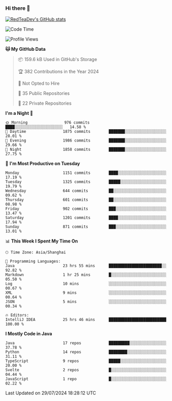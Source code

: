 ### Hi there 👋

<!--
**RedTeaDev/RedTeaDev** is a ✨ _special_ ✨ repository because its `README.md` (this file) appears on your GitHub profile.

Here are some ideas to get you started:

- 🔭 I’m currently working on ...
- 🌱 I’m currently learning ...
- 👯 I’m looking to collaborate on ...
- 🤔 I’m looking for help with ...
- 💬 Ask me about ...
- 📫 How to reach me: ...
- 😄 Pronouns: ...
- ⚡ Fun fact: ...
-->

<!--
[![wakatime](https://wakatime.com/badge/user/6b101ed0-04c0-4490-9283-eb61f2efff96.svg)](https://wakatime.com/@6b101ed0-04c0-4490-9283-eb61f2efff96)
!-->

[![RedTeaDev's GitHub stats](https://github-readme-stats.vercel.app/api?username=RedTeaDev)](https://github.com/anuraghazra/github-readme-stats)
<!--
[![willianrod's wakatime stats](https://github-readme-stats.vercel.app/api/wakatime?username=RedTeaDev)](https://github.com/anuraghazra/github-readme-stats)
!-->
<!--START_SECTION:waka-->
![Code Time](http://img.shields.io/badge/Code%20Time-2%2C445%20hrs%2024%20mins-blue)

![Profile Views](http://img.shields.io/badge/Profile%20Views-0-blue)

**🐱 My GitHub Data** 

> 📦 159.6 kB Used in GitHub's Storage 
 > 
> 🏆 382 Contributions in the Year 2024
 > 
> 🚫 Not Opted to Hire
 > 
> 📜 35 Public Repositories 
 > 
> 🔑 22 Private Repositories 
 > 
**I'm a Night 🦉** 

```text
🌞 Morning                976 commits         ████░░░░░░░░░░░░░░░░░░░░░   14.58 % 
🌆 Daytime                1875 commits        ███████░░░░░░░░░░░░░░░░░░   28.01 % 
🌃 Evening                1986 commits        ███████░░░░░░░░░░░░░░░░░░   29.66 % 
🌙 Night                  1858 commits        ███████░░░░░░░░░░░░░░░░░░   27.75 % 
```
📅 **I'm Most Productive on Tuesday** 

```text
Monday                   1151 commits        ████░░░░░░░░░░░░░░░░░░░░░   17.19 % 
Tuesday                  1325 commits        █████░░░░░░░░░░░░░░░░░░░░   19.79 % 
Wednesday                644 commits         ██░░░░░░░░░░░░░░░░░░░░░░░   09.62 % 
Thursday                 601 commits         ██░░░░░░░░░░░░░░░░░░░░░░░   08.98 % 
Friday                   902 commits         ███░░░░░░░░░░░░░░░░░░░░░░   13.47 % 
Saturday                 1201 commits        ████░░░░░░░░░░░░░░░░░░░░░   17.94 % 
Sunday                   871 commits         ███░░░░░░░░░░░░░░░░░░░░░░   13.01 % 
```


📊 **This Week I Spent My Time On** 

```text
🕑︎ Time Zone: Asia/Shanghai

💬 Programming Languages: 
Java                     23 hrs 55 mins      ███████████████████████░░   92.82 % 
Markdown                 1 hr 25 mins        █░░░░░░░░░░░░░░░░░░░░░░░░   05.50 % 
Log                      10 mins             ░░░░░░░░░░░░░░░░░░░░░░░░░   00.67 % 
XML                      9 mins              ░░░░░░░░░░░░░░░░░░░░░░░░░   00.64 % 
JSON                     5 mins              ░░░░░░░░░░░░░░░░░░░░░░░░░   00.34 % 

🔥 Editors: 
IntelliJ IDEA            25 hrs 46 mins      █████████████████████████   100.00 % 
```

**I Mostly Code in Java** 

```text
Java                     17 repos            █████████░░░░░░░░░░░░░░░░   37.78 % 
Python                   14 repos            ████████░░░░░░░░░░░░░░░░░   31.11 % 
TypeScript               9 repos             █████░░░░░░░░░░░░░░░░░░░░   20.00 % 
Svelte                   2 repos             █░░░░░░░░░░░░░░░░░░░░░░░░   04.44 % 
JavaScript               1 repo              █░░░░░░░░░░░░░░░░░░░░░░░░   02.22 % 
```




 Last Updated on 29/07/2024 18:28:12 UTC
<!--END_SECTION:waka-->


